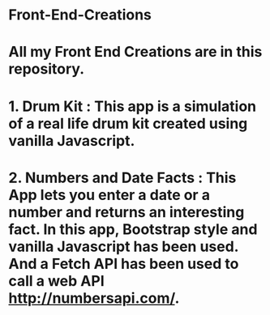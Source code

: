 # Front-End-Creations
# All my Front End Creations are in this repository.
# 1. Drum Kit : This app is a simulation of a real life drum kit created using vanilla Javascript.
# 2. Numbers and Date Facts : This App lets you enter a date or a number and returns an interesting fact. In this app, Bootstrap style and vanilla Javascript has been used. And a Fetch API has been used to call a web API http://numbersapi.com/.

